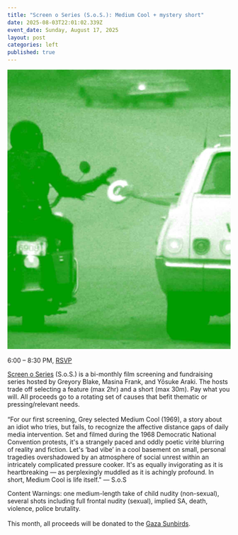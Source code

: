```yaml
---
title: "Screen o Series (S.o.S.): Medium Cool + mystery short"
date: 2025-08-03T22:01:02.339Z
event_date: Sunday, August 17, 2025
layout: post
categories: left
published: true
---
```

![Screen o Series (S.o.S.)](/assets/img/sos-insta-4.jpg "Screen o Series (S.o.S.)")

6:00 – 8:30 PM, [RSVP](https://www.eventbrite.com/e/screen-o-series-sos-medium-cool-mystery-short-tickets-1554628458569)

[Screen o Series](https://screenoseries.com/) (S.o.S.) is a bi-monthly film screening and fundraising series hosted by Greyory Blake, Masina Frank, and Yōsuke Araki. The hosts trade off selecting a feature (max 2hr) and a short (max 30m). Pay what you will. All proceeds go to a rotating set of causes that befit thematic or pressing/relevant needs. \
\
“For our first screening, Grey selected Medium Cool (1969), a story about an idiot who tries, but fails, to recognize the affective distance gaps of daily media intervention. Set and filmed during the 1968 Democratic National Convention protests, it's a strangely paced and oddly poetic virité blurring of reality and fiction. Let's ‘bad vibe’ in a cool basement on small, personal tragedies overshadowed by an atmosphere of social unrest within an intricately complicated pressure cooker. It's as equally invigorating as it is heartbreaking — as perplexingly muddled as it is achingly profound. In short, Medium Cool is life itself." — S.o.S

Content Warnings: one medium-length take of child nudity (non-sexual), several shots including full frontal nudity (sexual), implied SA, death, violence, police brutality.\
\
This month, all proceeds will be donated to the [Gaza Sunbirds](https://gazasunbirds.org/).